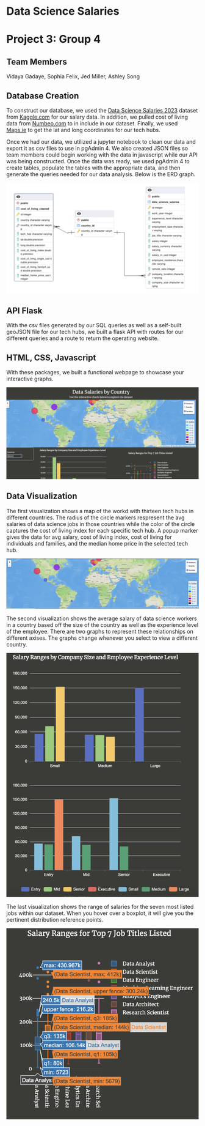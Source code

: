 # Data Science Salaries

# Project 3: Group 4

## Team Members

Vidaya Gadaye, Sophia Felix, Jed Miller, Ashley Song

## Database Creation

To construct our database, we used the [Data Science Salaries 2023](https://www.kaggle.com/datasets/arnabchaki/data-science-salaries-2023) dataset from [Kaggle.com](https://www.kaggle.com/) for our salary data. In addition, we pulled cost of living data from [Numbeo.com](https://www.numbeo.com/cost-of-living/) to in include in our dataset. Finally, we used [Maps.ie](https://www.maps.ie/coordinates.html#:~:text=To%20find%20the%20exact%20GPS,marker%20to%20the%20precise%20position.) to get the lat and long coordinates for our tech hubs.

Once we had our data, we utilized a jupyter notebook to clean our data and export it as csv files to use in pgAdmin 4. We also created JSON files so team members could begin working with the data in javascript while our API was being constructed. Once the data was ready, we used pgAdmin 4 to create tables, populate the tables with the appropriate data, and then generate the queries needed for our data analysis. Below is the ERD graph.

![salariesCostOfLivingSQLERD_graph](./Outputs/2023_Data_pgerd.png "Salaries SQL ERD graph")

## API Flask

With the csv files generated by our SQL queries as well as a self-built geoJSON file for our tech hubs, we built a flask API with routes for our different queries and a route to return the operating website.

## HTML, CSS, Javascript

With these packages, we built a functional webpage to showcase your interactive graphs.

![rendered_site](./Outputs/project03_group08.png "Interactive Webpage")

## Data Visualization

The first visualization shows a map of the workd with thirteen tech hubs in different countries. The radius of the circle markers respresent the avg salaries of data science jobs in those countries while the color of the circle captures the cost of living index for each specific tech hub. A popup marker gives the data for avg salary, cost of living index, cost of living for individuals and families, and the median home price in the selected tech hub.

![salary_map](./Outputs/map.png "Avg. Salary Map")

The second visualization shows the average salary of data science workers in a country based off the size of the country as well as the experience level of the employee. There are two graphs to represent these relationships on different axises. The graphs change whenever you select to view a different country.

![bar_graphs](./Outputs/bar_graphs.png "Interactive bar graphs")

The last visualization shows the range of salaries for the seven most listed jobs within our dataset. When you hover over a boxplot, it will give you the pertinent distribution reference points.

![boxplot](./Outputs/boxplot.png "boxplot")









